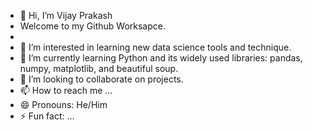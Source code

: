 - 👋 Hi, I’m Vijay Prakash
- Welcome to my Github Worksapce.
- 
- 👀 I’m interested in learning new data science tools and technique.
- 🌱 I’m currently learning Python and its widely used libraries: pandas, numpy, matplotlib, and beautiful soup.
- 💞️ I’m looking to collaborate on projects.
- 📫 How to reach me ...
- 😄 Pronouns: He/Him
- ⚡ Fun fact: ...

<!---
vjprkash/vjprkash is a ✨ special ✨ repository because its `README.md` (this file) appears on your GitHub profile.
You can click the Preview link to take a look at your changes.
--->
